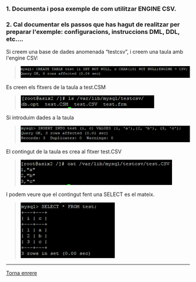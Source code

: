 ### 1. Documenta i posa exemple de com utilitzar ENGINE CSV.  
### 2. Cal documentar els passos que has hagut de realitzar per preparar l'exemple: configuracions, instruccions DML, DDL, etc....
Si creem una base de dades anomenada “testcsv”, i creem una taula amb l'engine CSV:
>  ![701](https://raw.githubusercontent.com/Josep88/MP10UF2-A3/master/img/exercici7/701.PNG)  

Es creen els fitxers de la taula a test.CSM  
>  ![702](https://raw.githubusercontent.com/Josep88/MP10UF2-A3/master/img/exercici7/702.PNG)  

Si introduim dades a la taula  
>  ![703](https://raw.githubusercontent.com/Josep88/MP10UF2-A3/master/img/exercici7/703.PNG)  

El contingut de la taula es crea al fitxer test.CSV  
>  ![704](https://raw.githubusercontent.com/Josep88/MP10UF2-A3/master/img/exercici7/704.PNG)  

I podem veure que el contingut fent una SELECT es el mateix.  
>  ![705](https://raw.githubusercontent.com/Josep88/MP10UF2-A3/master/img/exercici7/705.PNG)  
  

***
[Torna enrere](https://github.com/Josep88/MP10UF2-A3)
